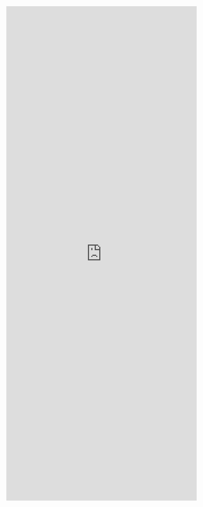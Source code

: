 <iframe src="https://www.linkedin.com/embed/feed/update/urn:li:ugcPost:7242865051613708289" height="1309" width="504" frameborder="0" allowfullscreen="" title="Publicación integrada"></iframe>
